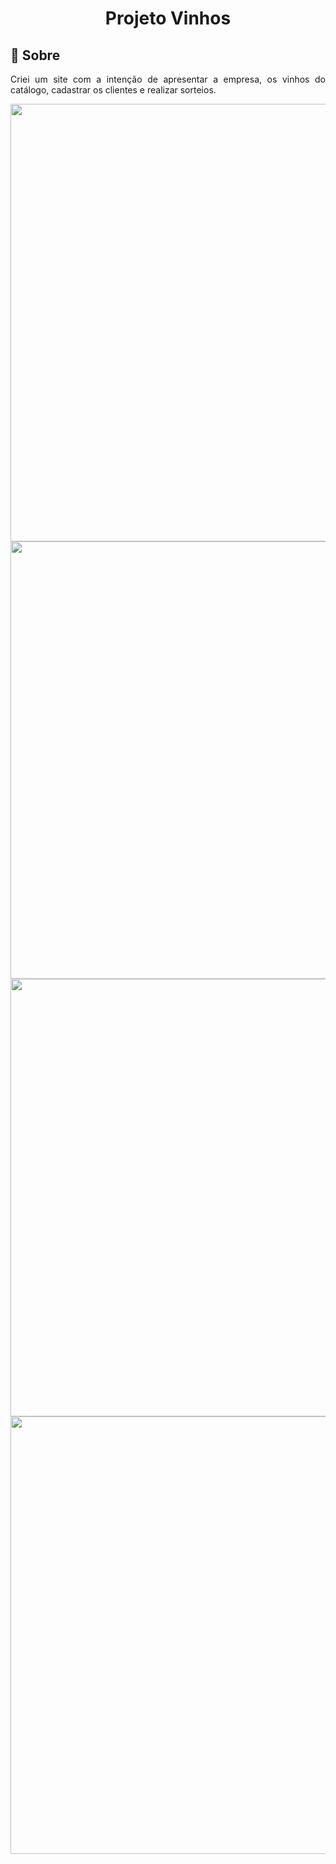 <h1 align="center">Projeto Vinhos</h1> 

## 🍷 Sobre  <a	name="sobre"></a>
 <p align="justify">Criei um site com a intenção de apresentar a empresa, os vinhos do catálogo, cadastrar os clientes e realizar sorteios.</p>
 
 <div align="center">
<img src="https://user-images.githubusercontent.com/104724792/212496832-a8fefbb2-b046-4d41-9db6-5b7b19740360.PNG" width="700px" />
</div>

 <div align="center">
<img src="https://user-images.githubusercontent.com/104724792/212496947-db9d928e-4d06-4bc3-85d8-645aa3f62110.PNG" width="700px" />
</div>

 <div align="center">
<img src="https://user-images.githubusercontent.com/104724792/212497091-11a57d77-d876-41da-96bb-9338fbf20918.PNG" width="700px" />
</div>

 <div align="center">
<img src="https://user-images.githubusercontent.com/104724792/212497174-ce2d94c8-455d-4910-9340-f48f7479d6b7.PNG" width="700px" />
</div>
